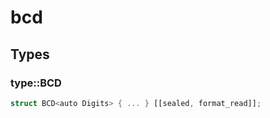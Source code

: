 # bcd


## Types

### type::BCD

```rust
struct BCD<auto Digits> { ... } [[sealed, format_read]];
```
